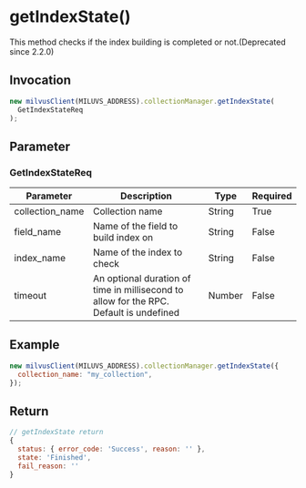 # getIndexState()

This method checks if the index building is completed or not.(Deprecated since 2.2.0)

## Invocation

```javascript
new milvusClient(MILUVS_ADDRESS).collectionManager.getIndexState(
  GetIndexStateReq
);
```

## Parameter

### GetIndexStateReq

| Parameter       | Description                                                                            | Type   | Required |
| --------------- | -------------------------------------------------------------------------------------- | ------ | -------- |
| collection_name | Collection name                                                                        | String | True     |
| field_name      | Name of the field to build index on                                                    | String | False    |
| index_name      | Name of the index to check                                                             | String | False    |
| timeout         | An optional duration of time in millisecond to allow for the RPC. Default is undefined | Number | False    |

## Example

```javascript
new milvusClient(MILUVS_ADDRESS).collectionManager.getIndexState({
  collection_name: "my_collection",
});
```

## Return

```javascript
// getIndexState return
{
  status: { error_code: 'Success', reason: '' },
  state: 'Finished',
  fail_reason: ''
}
```
